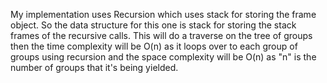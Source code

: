 My implementation uses Recursion which uses stack for storing the frame object. So the data structure for this one is stack for storing the stack frames of the recursive calls. This will do a traverse on the tree of groups then the time complexity will be O(n) as it loops over to each group of groups using recursion and the space complexity will be O(n) as "n" is the number of groups that it's being yielded.